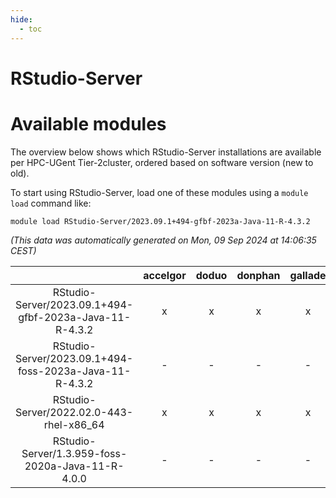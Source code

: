 ```yaml
---
hide:
  - toc
---
```


RStudio-Server
==============

# Available modules


The overview below shows which RStudio-Server installations are available per HPC-UGent Tier-2cluster, ordered based on software version (new to old).

To start using RStudio-Server, load one of these modules using a `module load` command like:

```shell
module load RStudio-Server/2023.09.1+494-gfbf-2023a-Java-11-R-4.3.2
```

*(This data was automatically generated on Mon, 09 Sep 2024 at 14:06:35 CEST)*  

| |accelgor|doduo|donphan|gallade|joltik|shinx|skitty|
| :---: | :---: | :---: | :---: | :---: | :---: | :---: | :---: |
|RStudio-Server/2023.09.1+494-gfbf-2023a-Java-11-R-4.3.2|x|x|x|x|x|-|x|
|RStudio-Server/2023.09.1+494-foss-2023a-Java-11-R-4.3.2|-|-|-|-|-|x|-|
|RStudio-Server/2022.02.0-443-rhel-x86_64|x|x|x|x|x|-|-|
|RStudio-Server/1.3.959-foss-2020a-Java-11-R-4.0.0|-|-|-|-|-|-|x|
